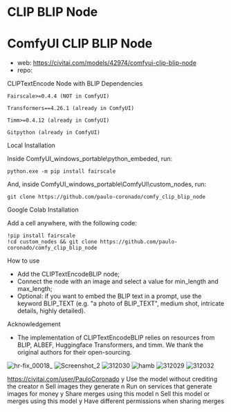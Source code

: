 CLIP BLIP Node
========================

# ComfyUI CLIP BLIP Node

* web: https://civitai.com/models/42974/comfyui-clip-blip-node
* repo: 

CLIPTextEncode Node with BLIP
Dependencies

    Fairscale>=0.4.4 (NOT in ComfyUI)

    Transformers==4.26.1 (already in ComfyUI)

    Timm>=0.4.12 (already in ComfyUI)

    Gitpython (already in ComfyUI)

Local Installation

Inside ComfyUI_windows_portable\python_embeded, run:

    python.exe -m pip install fairscale

And, inside ComfyUI_windows_portable\ComfyUI\custom_nodes\, run:

    git clone https://github.com/paulo-coronado/comfy_clip_blip_node

Google Colab Installation

Add a cell anywhere, with the following code:

    !pip install fairscale
    !cd custom_nodes && git clone https://github.com/paulo-coronado/comfy_clip_blip_node

How to use

* Add the CLIPTextEncodeBLIP node;
* Connect the node with an image and select a value for min_length and max_length;
* Optional: if you want to embed the BLIP text in a prompt, use the keyword BLIP_TEXT (e.g. "a photo of BLIP_TEXT", medium shot, intricate details, highly detailed).

Acknowledgement
* The implementation of CLIPTextEncodeBLIP relies on resources from BLIP, ALBEF, Huggingface Transformers, and timm. We thank the original authors for their open-sourcing.

![hr-fix_00018_](../media/hr-fix_00018_.png)
![Screenshot_2](../media/Screenshot_2.png)
![312030](../media/312030.png)
![hamb](../media/hamb.png)
![312029](../media/312029.png)
![312032](../media/312032.png)

https://civitai.com/user/PauloCoronado
y Use the model without crediting the creator
n Sell images they generate
n Run on services that generate images for money
y Share merges using this model
n Sell this model or merges using this model
y Have different permissions when sharing merges

